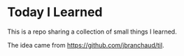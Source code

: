 # Today I Learned
This is a repo sharing a collection of small things I learned.

The idea came from https://github.com/jbranchaud/til.
